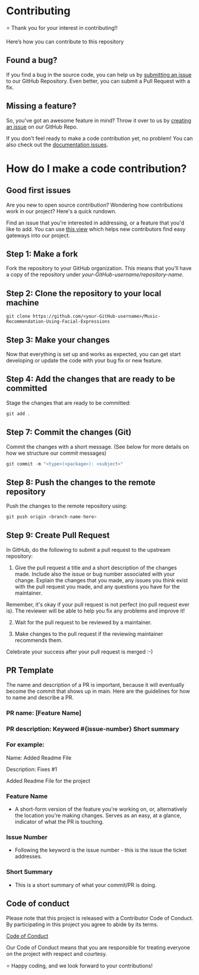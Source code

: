 # Contributing

⭐ Thank you for your interest in contributing!!

Here’s how you can contribute to this repository

## Found a bug?

If you find a bug in the source code, you can help us by [submitting an issue](https://github.com/SGCODEX/Music-Recommendation-Using-Facial-Expressions/issues/new?assignees=&labels=bug) to our GitHub Repository. Even better, you can submit a Pull Request with a fix.

## Missing a feature?

So, you've got an awesome feature in mind? Throw it over to us by [creating an issue](https://github.com/SGCODEX/Music-Recommendation-Using-Facial-Expressions/issues/new?assignees=&labels=enhancement) on our GitHub Repo.

If you don't feel ready to make a code contribution yet, no problem! You can also check out the [documentation issues](https://github.com/SGCODEX/Music-Recommendation-Using-Facial-Expressions/issues?q=is%3Aopen+is%3Aissue+label%3Adocumentation).

# How do I make a code contribution?

## Good first issues

Are you new to open source contribution? Wondering how contributions work in our project? Here's a quick rundown.

Find an issue that you're interested in addressing, or a feature that you'd like to add.
You can use [this view](https://github.com/SGCODEX/Music-Recommendation-Using-Facial-Expressions/issues?q=is%3Aopen+is%3Aissue+label%3A%22good+first+issue%22) which helps new contributors find easy gateways into our project.

## Step 1: Make a fork

Fork the repository to your GitHub organization. This means that you'll have a copy of the repository under _your-GitHub-username/repository-name_.

## Step 2: Clone the repository to your local machine

```
git clone https://github.com/<your-GitHub-username>/Music-Recommendation-Using-Facial-Expressions

```

## Step 3: Make your changes

Now that everything is set up and works as expected, you can get start developing or update the code with your bug fix or new feature.

## Step 4: Add the changes that are ready to be committed

Stage the changes that are ready to be committed:

```jsx
git add .
```

## Step 7: Commit the changes (Git)

Commit the changes with a short message. (See below for more details on how we structure our commit messages)

```jsx
git commit -m "<type>(<package>): <subject>"
```

## Step 8: Push the changes to the remote repository

Push the changes to the remote repository using:

```jsx
git push origin <branch-name-here>
```

## Step 9: Create Pull Request

In GitHub, do the following to submit a pull request to the upstream repository:

1.  Give the pull request a title and a short description of the changes made. Include also the issue or bug number associated with your change. Explain the changes that you made, any issues you think exist with the pull request you made, and any questions you have for the maintainer.

Remember, it's okay if your pull request is not perfect (no pull request ever is). The reviewer will be able to help you fix any problems and improve it!

2.  Wait for the pull request to be reviewed by a maintainer.

3.  Make changes to the pull request if the reviewing maintainer recommends them.

Celebrate your success after your pull request is merged :-)

## PR Template

The name and description of a PR is important, because it will eventually become the commit that shows up in main. Here are the guidelines for how to name and describe a PR.

### PR name: [Feature Name]
### PR description: Keyword #{issue-number} Short summary

### For example: 
Name: Added Readme File

Description: Fixes #1

Added Readme File for the project

### Feature Name
- A short-form version of the feature you're working on, or, alternatively the location you're making changes. Serves as an easy, at a glance, indicator of what the PR is touching.

### Issue Number
- Following the keyword is the issue number - this is the issue the ticket addresses.

### Short Summary
- This is a short summary of what your commit/PR is doing.

## Code of conduct

Please note that this project is released with a Contributor Code of Conduct. By participating in this project you agree to abide by its terms.

[Code of Conduct](https://github.com/SGCODEX/Music-Recommendation-Using-Facial-Expressions/blob/main/CODE_OF_CONDUCT.md)

Our Code of Conduct means that you are responsible for treating everyone on the project with respect and courtesy.

⭐ Happy coding, and we look forward to your contributions!
